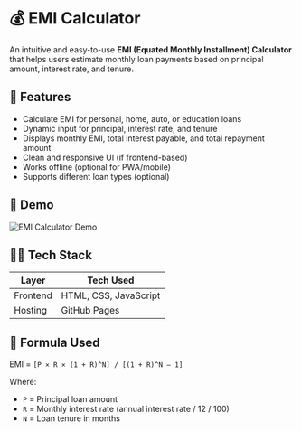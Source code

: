 # 💰 EMI Calculator

An intuitive and easy-to-use **EMI (Equated Monthly Installment) Calculator** that helps users estimate monthly loan payments based on principal amount, interest rate, and tenure.

## 🚀 Features

- Calculate EMI for personal, home, auto, or education loans
- Dynamic input for principal, interest rate, and tenure
- Displays monthly EMI, total interest payable, and total repayment amount
- Clean and responsive UI (if frontend-based)
- Works offline (optional for PWA/mobile)
- Supports different loan types (optional)

## 📸 Demo

![EMI Calculator Demo](demo/demo.gif)  



## 🧑‍💻 Tech Stack

| Layer     | Tech Used                |
|-----------|--------------------------|
| Frontend  | HTML, CSS, JavaScript |
| Hosting   | GitHub Pages |

## 🧮 Formula Used

EMI = `[P × R × (1 + R)^N] / [(1 + R)^N – 1]`

Where:
- `P` = Principal loan amount  
- `R` = Monthly interest rate (annual interest rate / 12 / 100)  
- `N` = Loan tenure in months

